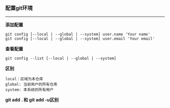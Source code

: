 ### 配置git环境

***

**添加配置**

```
git config [--local | --global | --system] user.name 'Your name'
git config [--local | --global | --system] user.email 'Your email'

```

**查看配置**

```
git config --list [--local | --global | --system]
```

**区别**

```
local：区域为本仓库
global: 当前用户的所有仓库
system: 本系统的所有用户
```

**git add . 和 git add -u区别**

```

```

